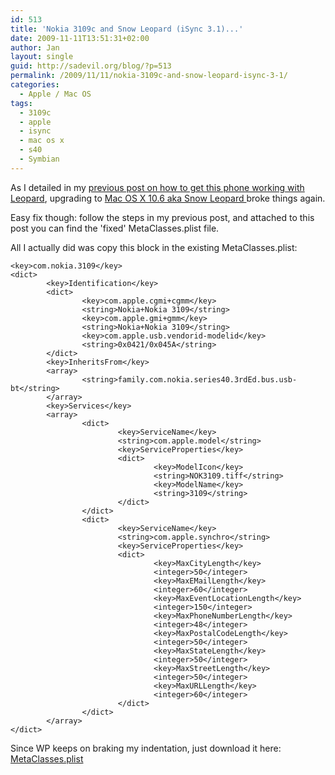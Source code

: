 ```yaml
---
id: 513
title: 'Nokia 3109c and Snow Leopard (iSync 3.1)...'
date: 2009-11-11T13:51:31+02:00
author: Jan
layout: single
guid: http://sadevil.org/blog/?p=513
permalink: /2009/11/11/nokia-3109c-and-snow-leopard-isync-3-1/
categories:
  - Apple / Mac OS
tags:
  - 3109c
  - apple
  - isync
  - mac os x
  - s40
  - Symbian
---
```

As I detailed in my [previous post on how to get this phone working with Leopard](https://kcore.org/2008/06/26/nokia-3109c-symbian-s40-and-isync/), upgrading to [Mac OS X 10.6 aka Snow Leopard ](http://en.wikipedia.org/wiki/Mac_OS_X_Snow_Leopard) broke things again.

Easy fix though: follow the steps in my previous post, and attached to this post you can find the 'fixed' MetaClasses.plist file.

All I actually did was copy this block in the existing MetaClasses.plist:

```
<key>com.nokia.3109</key>
<dict>
        <key>Identification</key>
        <dict>
                <key>com.apple.cgmi+cgmm</key>
                <string>Nokia+Nokia 3109</string>
                <key>com.apple.gmi+gmm</key>
                <string>Nokia+Nokia 3109</string>
                <key>com.apple.usb.vendorid-modelid</key>
                <string>0x0421/0x045A</string>
        </dict>
        <key>InheritsFrom</key>
        <array>
                <string>family.com.nokia.series40.3rdEd.bus.usb-bt</string>
        </array>
        <key>Services</key>
        <array>
                <dict>
                        <key>ServiceName</key>
                        <string>com.apple.model</string>
                        <key>ServiceProperties</key>
                        <dict>
                                <key>ModelIcon</key>
                                <string>NOK3109.tiff</string>
                                <key>ModelName</key>
                                <string>3109</string>
                        </dict>
                </dict>
                <dict>
                        <key>ServiceName</key>
                        <string>com.apple.synchro</string>
                        <key>ServiceProperties</key>
                        <dict>
                                <key>MaxCityLength</key>
                                <integer>50</integer>
                                <key>MaxEMailLength</key>
                                <integer>60</integer>
                                <key>MaxEventLocationLength</key>
                                <integer>150</integer>
                                <key>MaxPhoneNumberLength</key>
                                <integer>48</integer>
                                <key>MaxPostalCodeLength</key>
                                <integer>50</integer>
                                <key>MaxStateLength</key>
                                <integer>50</integer>
                                <key>MaxStreetLength</key>
                                <integer>50</integer>
                                <key>MaxURLLength</key>
                                <integer>60</integer>
                        </dict>
                </dict>
        </array>
</dict>
```

Since WP keeps on braking my indentation, just download it here: [MetaClasses.plist](/assets/files/2009/11/MetaClasses.plist)
